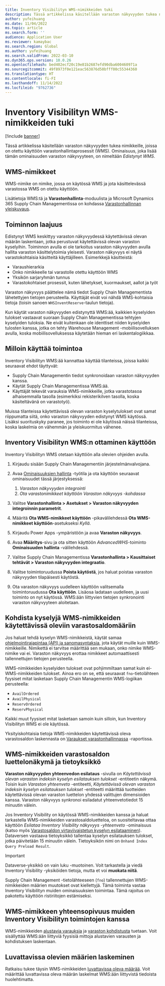 ```yaml
---
title: Inventory Visibilityn WMS-nimikkeiden tuki
description: Tässä artikkelissa käsitellään varaston näkyvyyden tukea nimikkeille, joissa on otettu käyttöön varastonhallintaprosessit (WMS-nimikkeet).
author: yufeihuang
ms.date: 11/04/2022
ms.topic: article
ms.search.form: ''
audience: Application User
ms.reviewer: kamaybac
ms.search.region: Global
ms.author: yufeihuang
ms.search.validFrom: 2022-03-10
ms.dyn365.ops.version: 10.0.26
ms.openlocfilehash: bed402ecf20c19e81b2687efd90dba600460971a
ms.sourcegitcommit: 49f8973f0e121eac563876d50bfff00c55344360
ms.translationtype: HT
ms.contentlocale: fi-FI
ms.lasthandoff: 11/14/2022
ms.locfileid: "9762736"
---
```

# <a name="inventory-visibility-support-for-wms-items"></a>Inventory Visibilityn WMS-nimikkeiden tuki

[!include [banner](../includes/banner.md)]

Tässä artikkelissa käsitellään varaston näkyvyyden tukea nimikkeille, joissa on otettu käyttöön varastonhallintaprosessit (WMS). Ominaisuus, joka lisää tämän ominaisuuden varaston näkyvyyteen, on nimeltään *Edistynyt WMS*.

## <a name="wms-items"></a>WMS-nimikkeet

WMS-nimike on nimike, jossa on käytössä WMS ja jota käsittelevässä varastossa WMS on otettu käyttöön.

Lisätietoja WMS:tä ja **Varastonhallinta**-moduulista ja Microsoft Dynamics 365 Supply Chain Managementissa on kohdassa [Varastonhallinnan yleiskuvaus](../warehousing/warehouse-management-overview.md).

## <a name="scope-of-the-feature"></a>Toiminnon laajuus

Edistynyt WMS keskittyy varaston näkyvyydessä käytettävissä olevan määrän laskentaan, jotka perustuvat käytettävissä olevan varaston kyselyihin. Toiminnon avulla ei ole tarkoitus varaston näkyvyyden avulla hallita varaston käsittelytoimia yleisesti. Varaston näkyvyys ei näytä varastokohtaisia käsitteitä käyttäjilleen. Esimerkkejä käsitteistä:

- Varaushierarkia
- Onko nimikkeelle tai varastolle otettu käyttöön WMS
- Yksikön sarjaryhmän tunnus
- Varastokohtaiset prosessit, kuten lähetykset, kuormaukset, aallot ja työt

Varaston näkyvyys päättelee nämä tiedot Supply Chain Managementista lähetettyjen tietojen perusteella. Käyttäjät eivät voi nähdä WMS-kohtaisia tietoja (toisin sanoen `WHSInventReserve`-taulun tietoja).

Kun käytät varaston näkyvyyden edistynyttä WMS:ää, kaikkien kyselyiden tulokset vastaavat suoraan Supply Chain Managementissa tehtyjen kyselyiden tuloksia. Ne eivät kuitenkaan ole identtiset niiden kyselyiden tulosten kanssa, jotka on tehty Warehouse Management -mobiilisovelluksen avulla, koska mobiilisovelluksessa käytetään hieman eri laskentalogiikkaa.

## <a name="when-to-use-the-feature"></a>Milloin käyttää toimintoa

Inventory Visibilityn WMS:ää kannattaa käyttää tilanteissa, joissa kaikki seuraavat ehdot täyttyvät:

- Supply Chain Managementin tiedot synkronoidaan varaston näkyvyyden kanssa.
- Käytät Supply Chain Managementissa WMS:ää.
- Käyttäjät tekevät varauksia WMS-nimikkeille, jotka varastotasoa alhaisemmalla tasolla (esimerkiksi rekisterikilven tasolla, koska käsiteltävänä on varastotyö).

Muissa tilanteissa käytettävissä olevan varaston kyselytulokset ovat samat riippumatta siitä, onko varaston näkyvyyden edistynyt WMS käytössä. Lisäksi suorituskyky paranee, jos toiminto ei ole käytössä näissä tilanteissa, koska laskelmia on vähemmän ja yleiskuormitus vähenee.

## <a name="enable-the-wms-feature-for-inventory-visibility"></a>Inventory Visibilityn WMS:n ottaminen käyttöön

Inventory Visibilityn WMS otetaan käyttöön alla olevien ohjeiden avulla.

1. Kirjaudu sisään Supply Chain Managementiin järjestelmänvalvojana.
1. Avaa [Ominaisuuksien hallinta](../../fin-ops-core/fin-ops/get-started/feature-management/feature-management-overview.md) -työtila ja ota käyttöön seuraavat ominaisuudet tässä järjestyksessä:

    1. *Varaston näkyvyyden integrointi*
    1. *Ota varastonimikkeet käyttöön Varaston näkyvyys -kohdassa*

1. Valitse **Varastonhallinta \> Asetukset \> Varaston näkyvyyden integroinnin parametrit**.
1. Määritä **Ota WMS-nimikkeet käyttöön** -pikavälilehdessä **Ota WMS-nimikkeet käyttöön**-asetukseksi *Kyllä*.
1. Kirjaudu Power Apps -ympäristöön ja avaa **Varaston näkyvyys**.
1. Avaa **Määritys**-sivu ja ota sitten käyttöön *AdvancedWHS*-toiminto **Ominaisuuden hallinta** -välilehdessä.
1. Valitse Supply Chain Managementissa **Varastonhallinta \> Kausittaiset tehtävät \> Varaston näkyvyyden integraatio**.
1. Valitse toimintoruudussa **Poista käytöstä**, jos haluat poistaa varaston näkyvyyden tilapäisesti käytöstä.
1. Ota varaston näkyvyys uudelleen käyttöön valitsemalla toimintoruudussa **Ota käyttöön**. Lisäosa ladataan uudelleen, ja uusi toiminto on nyt käytössä. WMS:ään liittyvien tietojen synkronointi varaston näkyvyyteen aloitetaan.

## <a name="query-on-hand-quantities-of-wms-items"></a>Kohdista kyselyjä WMS-nimikkeiden käytettävissä oleviin varastosaldomääriin

Jos haluat tehdä kyselyn WMS-nimikkeistä, käytät samaa [ohjelmointirajapintaa (API) ja sanomasyntaksia](inventory-visibility-api.md), jota käytät muille kuin WMS-nimikkeille. Nimikettä ei tarvitse määrittää sen mukaan, onko nimike WMS-nimike vai ei. Varaston näkyvyys erottaa nimikkeet automaattisesti tallennettujen tietojen perusteella.

WMS-nimikkeiden kyselyiden tulokset ovat pohjimmiltaan samat kuin ei-WMS-nimikkeiden tulokset. Ainoa ero on se, että seuraavat `fno`-tietolähteen fyysiset mitat lasketaan Supply Chain Managementin WMS-logiikan perusteella:

- `AvailOrdered`
- `AvailPhysical`
- `ReservOrdered`
- `ReservPhysical`

Kaikki muut fyysiset mitat lasketaan samoin kuin silloin, kun Inventory Visibilityn WMS ei ole käytössä.

Yksityiskohtaisia tietoja WMS-nimikkeiden käytettävissä oleva varastosaldon laskennasta on [Varaukset varastonhallinnassa](https://www.microsoft.com/download/details.aspx?id=43284) -raportissa.

## <a name="on-hand-list-view-and-data-entity-for-wms-items"></a>WMS-nimikkeiden varastosaldon luettelonäkymä ja tietoyksikkö

**Varaston näkyvyyden yhteenvedon esilataus** -sivulla on *Käytettävissä olevan varaston indeksin kyselyn esilatauksen tulokset* -entiteetin näkymä. Toisin kuin *Varaston yhteenveto* -entiteetti, *Käytettävissä olevan varaston indeksin kyselyn esilatauksen tulokset* -entiteetti määrittää tuotteiden käytettävissä olevan varaston luettelon yhdessä valittujen dimensioiden kanssa. Varaston näkyvyys synkronoi esiladatut yhteenvetotiedot 15 minuutin välein.

Jos Inventory Visibility on käytössä WMS-nimikkeiden kanssa ja haluat tarkastella WMS-nimikkeiden varastosaldoluetteloa, on suositeltavaa ottaa käyttöön *Esilataa Inventory Visibility näkyvyys -yhteenveto* -ominaisuus (katso myös [Varastosaldon virtaviivaistetun kyselyn esilataaminen](inventory-visibility-power-platform.md#preload-streamlined-onhand-query)). Dataversen vastaava tietoyksikkö tallentaa kyselyn esilatauksen tulokset, jotka päivitetään 15 minuutin välein. Tietoyksikön nimi on `Onhand Index Query Preload Result`.

> [!IMPORTANT]
> Dataverse-yksikkö on vain luku -muotoinen. Voit tarkastella ja viedä Inventory Visibility -yksiköiden tietoja, mutta et voi **muokata niitä**.

Supply Chain Management -tietolähteeseen (`fno`) tallennettujen WMS-nimikkeiden määrien muutokset ovat kiellettyjä. Tämä toiminta vastaa Inventory Visibilityn muiden ominaisuuksien toimintaa. Tämä rajoitus on pakotettu käyttöön ristiriitojen estämiseksi.

## <a name="wms-item-compatibility-for-other-functions-in-inventory-visibility"></a>WMS-nimikkeen yhteensopivuus muiden Inventory Visibilityn toimintojen kanssa

WMS-nimikkeiden [alustavia varauksia](inventory-visibility-reservations.md) ja [varaston kohdistusta](inventory-visibility-allocation.md) tuetaan. Voit sisällyttää WMS:ään liittyviä fyysisiä mittoja alustavien varausten ja kohdistuksen laskentaan.

## <a name="calculate-available-to-promise-quantities"></a>Luvattavissa olevien määrien laskeminen

Ratkaisu tukee täysin WMS-nimikkeiden [luvattavissa oleva määrää](inventory-visibility-available-to-promise.md). Voit määrittää luvattavissa oleva määrän laskelmat WMS:ään liittyvistä tiedoista huolehtimatta.

